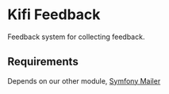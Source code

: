 # Kifi Feedback
Feedback system for collecting feedback.

## Requirements
Depends on our other module, [Symfony Mailer](https://www.drupal.org/project/symfony_mailer)
